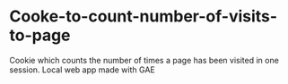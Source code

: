 # Cooke-to-count-number-of-visits-to-page
Cookie which counts the number of times a page has been visited in one session.
Local web app made with GAE
